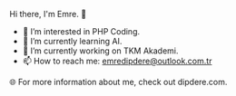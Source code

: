 Hi there, I'm Emre. 👋
- 👀 I’m interested in PHP Coding.
- 🌱 I’m currently learning AI.
- 🔭 I’m currently working on TKM Akademi.
- 📫 How to reach me: emredipdere@outlook.com.tr

🌐 For more information about me, check out dipdere.com.
